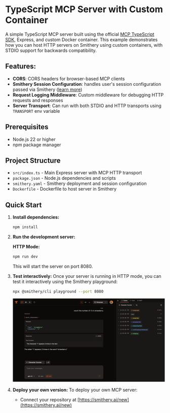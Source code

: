 # TypeScript MCP Server with Custom Container

A simple TypeScript MCP server built using the official [MCP TypeScript SDK](https://github.com/modelcontextprotocol/typescript-sdk), Express, and custom Docker container. This example demonstrates how you can host HTTP servers on Smithery using custom containers, with STDIO support for backwards compatibility.

## Features:

- **CORS**: CORS headers for browser-based MCP clients
- **Smithery Session Configuration**: handles user's session configuration passed via Smithery ([learn more](https://smithery.ai/docs/build/session-config))
- **Request Logging Middleware**: Custom middleware for debugging HTTP requests and responses
- **Server Transport**: Can run with both STDIO and HTTP transports using `TRANSPORT` env variable

## Prerequisites

- Node.js 22 or higher
- npm package manager

## Project Structure

- `src/index.ts` - Main Express server with MCP HTTP transport
- `package.json` - Node.js dependencies and scripts
- `smithery.yaml` - Smithery deployment and session configuration
- `Dockerfile` - Dockerfile to host server in Smithery

## Quick Start

1. **Install dependencies:**
   ```bash
   npm install
   ```

2. **Run the development server:**

   **HTTP Mode:**
   ```bash
   npm run dev
   ```
   This will start the server on port 8080.

3. **Test interactively:**
   Once your server is running in HTTP mode, you can test it interactively using the Smithery playground:
   ```bash
   npx @smithery/cli playground --port 8080
   ```

   <img src="../../../../public/smithery_playground.png" alt="Smithery Playground" width="800">

4. **Deploy your own version:**
   To deploy your own MCP server:
   - Connect your repository at [https://smithery.ai/new](https://smithery.ai/new)